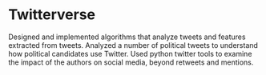 # Twitterverse

Designed and implemented algorithms that analyze tweets and features extracted from tweets. Analyzed a number
of political tweets to understand how political candidates use Twitter. Used python twitter tools to examine the
impact of the authors on social media, beyond retweets and mentions.
